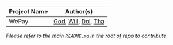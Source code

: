 |Project Name|Author(s)|
|---|---|
|WePay|[God](https://github.com/Tezigudo), [Will](https://github.com/koonwill), [Dol](https://github.com/ThanadolU), [Tha](https://github.com/thanidacwn)|


*Please refer to the main `README.md` in the root of repo to contribute.*